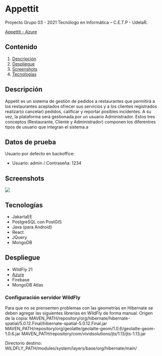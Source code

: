 ﻿# Appettit

Proyecto Grupo 03 - 2021 Tecnólogo en Informática – C.E.T.P - UdelaR.


[Appettit - Azure](#)

## Contenido
1. [Descripción](#descripción)
2. [Despliegue](#despliegue)
3. [Screenshots](#screenshots)
4. [Tecnologías](#tecnologías)

## Descripción

Appetit es un sistema de gestión de pedidos a restaurantes que permitirá a los restaurantes aceptados ofrecer sus servicios y a los clientes registrados realizar(o cancelar) pedidos, calificar y reportar posibles incidentes. A su vez, la plataforma será gestionada por un usuario Administrador. Estos tres conceptos (Restaurante, Cliente y Administrador) componen los diferentres tipos de usuario que integran el sistema.a


## Datos de prueba
Usuario por defecto en backoffice:

- Usuario: admin / Contraseña: 1234

## Screenshots

![](./Documentacion/screenshots-del-sistema/screenshot.png)

## Tecnologías

- JakartaEE
- PostgreSQL con PostGIS
- Java (para Android)
- React
- JQuery
- MongoDB

## Despliegue

- WildFly 21
- [Azure](https://azure.microsoft.com/)
- Firebase
- MongoDB Atlas

### Configuración servidor WildFly 
Para que no se prensenten problemas con las geometrías en Hibernate se deben agregar las siguientes librerías en WildFly de forma manual.
Origen de la copia:
MAVEN_PATH/repository/org/hibernate/hibernate-spatial/5.0.12.Final/hibernate-spatial-5.0.12.Final.jar
MAVEN_PATH/repository/org/geolatte/geolatte-geom/1.0.6/geolatte-geom-1.0.6.jar
MAVEN_PATH/repository/com/vividsolutions/jts/1.13/jts-1.13.jar

Directorio destino:
WILDFLY_PATH/modules/system/layers/base/org/hibernate/main/
